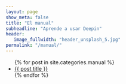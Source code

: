 ```yaml
---
layout: page
show_meta: false
title: "El manual"
subheadline: "Aprende a usar Deepin"
header:
   image_fullwidth: "header_unsplash_5.jpg"
permalink: "/manual/"
---
```

<ul>
    {% for post in site.categories.manual %}
    <li><a href="{{ site.url }}{{ site.baseurl }}{{ post.url }}">{{ post.title }}</a></li>
    {% endfor %}
</ul>
